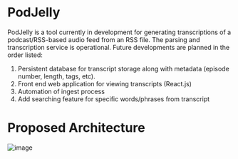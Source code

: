 # PodJelly
PodJelly is a tool currently in development for generating transcriptions of a podcast/RSS-based audio feed from an RSS file.
The parsing and transcription service is operational. Future developments are planned in the order listed:

 1. Persistent database for transcript storage along with metadata (episode number, length, tags, etc).
 2. Front end web application for viewing transcripts (React.js)
 3. Automation of ingest process
 4. Add searching feature for specific words/phrases from transcript

# Proposed Architecture

![image](https://user-images.githubusercontent.com/16928672/139929165-a4e81ebb-1800-41ea-abfb-2da6469f4716.png)
